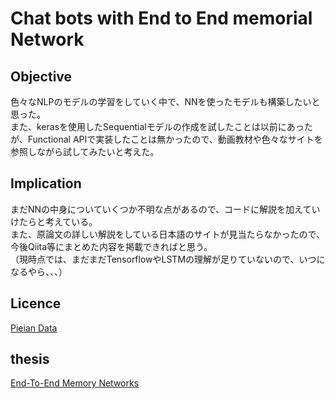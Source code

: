 # Chat bots with End to End memorial Network

## Objective
色々なNLPのモデルの学習をしていく中で、NNを使ったモデルも構築したいと思った。  
また、kerasを使用したSequentialモデルの作成を試したことは以前にあったが、Functional APIで実装したことは無かったので、動画教材や色々なサイトを参照しながら試してみたいと考えた。

## Implication
まだNNの中身についていくつか不明な点があるので、コードに解説を加えていけたらと考えている。  
また、原論文の詳しい解説をしている日本語のサイトが見当たらなかったので、今後Qiita等にまとめた内容を掲載できればと思う。  
（現時点では、まだまだTensorflowやLSTMの理解が足りていないので、いつになるやら、、、）

## Licence
[Pieian Data](https://pieriantraining.com/)

## thesis
[End-To-End Memory Networks](https://arxiv.org/pdf/1503.08895)
